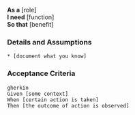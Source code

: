**As a** [role]  
**I need** [function]  
**So that** [benefit]  

### Details and Assumptions
    * [document what you know]      
### Acceptance Criteria     
    gherkin 
    Given [some context]
    When [certain action is taken]
    Then [the outcome of action is observed]
